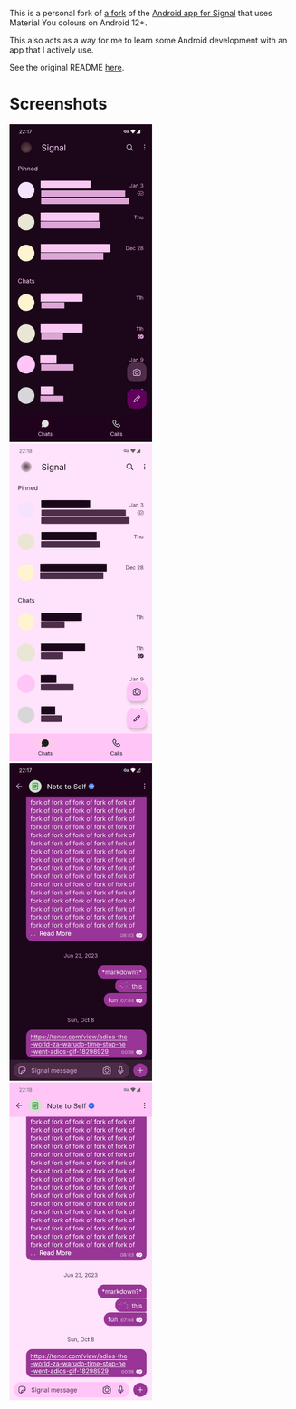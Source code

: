 This is a personal fork of [a fork](https://github.com/johanw666/Signal-Android) of the [Android app for Signal](https://github.com/signalapp/Signal-Android) that uses Material You colours on Android 12+.

This also acts as a way for me to learn some Android development with an app that I actively use.

See the original README [here](README%20orig.md).

# Screenshots
<img src="img/Signal-You_convo_list_dark.png" alt="Signal conversation list with Material You colors. The app is mainly dark and pink" width="50%">
<img src="img/Signal-You_convo_list_light.png" alt="Signal conversation list with Material You colors. The app is mainly light and pink" width="50%">
<img src="img/Signal-You_Note_to_Self_dark.png" alt="Signal Note to Self conversation with Material You colors. It's mainly dark and pink" width="50%">
<img src="img/Signal-You_Note_to_Self_light.png" alt="Signal Note to Self conversation with Material You colors. It's mainly light and pink" width="50%">
